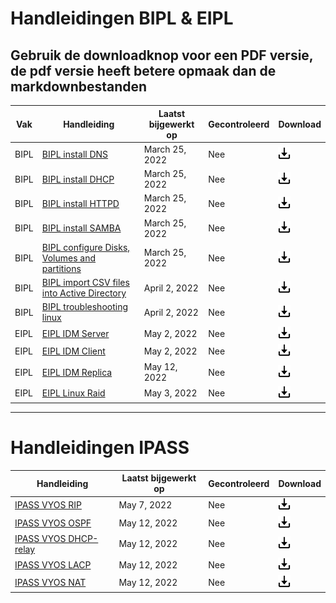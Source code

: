 # Handleidingen BIPL & EIPL

## Gebruik de downloadknop voor een PDF versie, de pdf versie heeft betere opmaak dan de markdownbestanden


| **Vak** | **Handleiding** | **Laatst bijgewerkt op** | **Gecontroleerd** | Download |
|---|---|---|---|---|
| BIPL | [BIPL install DNS](BIPL/BIPL_DNS.md) | March 25, 2022 | Nee | <a href="pdf\BIPL_DNS.pdf">  <img alt="Download" src="assets\download.png" width="20">  |
| BIPL | [BIPL install DHCP](BIPL/BIPL_DHCP.md) | March 25, 2022  | Nee | <a href="pdf\BIPL_DHCP.pdf">  <img alt="Download" src="assets\download.png" width="20">  |
| BIPL | [BIPL install HTTPD](BIPL/BIPL_HTTPD) | March 25, 2022  | Nee | <a href="pdf\BIPL_HTTPD.pdf">  <img alt="Download" src="assets\download.png" width="20">  |
| BIPL | [BIPL install SAMBA](BIPL/BIPL_SAMBA) | March 25, 2022 | Nee | <a href="pdf\BIPL_SAMBA.pdf">  <img alt="Download" src="assets\download.png" width="20">  |
| BIPL | [BIPL configure Disks, Volumes and partitions](BIPL/BIPL_Disks.md) | March 25, 2022 | Nee | <a href="pdf\BIPL_Disks.pdf">  <img alt="Download" src="assets\download.png" width="20">  |
| BIPL | [BIPL import CSV files into Active Directory](BIPL/BIPL_CSV2AD.md) | April 2, 2022 | Nee | <a href="pdf\BIPL_CSV2AD.pdf">  <img alt="Download" src="assets\download.png" width="20">  |
| BIPL | [BIPL troubleshooting linux](BIPL/BIPL_Troubleshooting.md) | April 2, 2022 | Nee | <a href="pdf\BIPL_Troubleshooting.pdf">  <img alt="Download" src="assets\download.png" width="20">  |
| EIPL | [EIPL IDM Server](EIPL/EIPL_IDM_Server.md) | May 2, 2022 | Nee | <a href="pdf\EIPL_IDM_Server.pdf">  <img alt="Download" src="assets\download.png" width="20">  |
| EIPL | [EIPL IDM Client](EIPL/EIPL_IDM_Client.md) | May 2, 2022 | Nee | <a href="pdf\EIPL_IDM_Client.pdf">  <img alt="Download" src="assets\download.png" width="20">  |
| EIPL | [EIPL IDM Replica](EIPL/EIPL_IDM_Replica.md) | May 12, 2022 | Nee | <a href="pdf\EIPL_IDM_Replica (peer domain controller).pdf">  <img alt="Download" src="assets\download.png" width="20">  |
| EIPL | [EIPL Linux Raid](EIPL/EIPL_Linux_Raid.md) | May 3, 2022 | Nee | <a href="pdf\EIPL_Linux_Raid.pdf">  <img alt="Download" src="assets\download.png" width="20">  |




---
# Handleidingen IPASS
	
| **Handleiding** | **Laatst bijgewerkt op** | **Gecontroleerd** | Download |
|---|---|---|---|
| [IPASS VYOS RIP](IPASS/IPASS_VYOS_RIP.md) | May 7, 2022 | Nee | <a href="pdf\IPASS_VYOS_RIP.pdf">  <img alt="Download" src="assets\download.png" width="20">  |
| [IPASS VYOS OSPF](IPASS/IPASS_VYOS_OSPF.md) | May 12, 2022 | Nee | <a href="pdf\IPASS_VYOS_OSPF.pdf">  <img alt="Download" src="assets\download.png" width="20">  |
| [IPASS VYOS DHCP-relay](IPASS/IPASS_VYOS_DHCP-relay.md) | May 12, 2022 | Nee | <a href="pdf\IPASS_VYOS_DHCP-relay.pdf">  <img alt="Download" src="assets\download.png" width="20">  |
| [IPASS VYOS LACP](IPASS/IPASS_VYOS_LACP.md) | May 12, 2022 | Nee | <a href="pdf\IPASS_VYOS_LACP.pdf">  <img alt="Download" src="assets\download.png" width="20">  |
| [IPASS VYOS NAT](IPASS/IPASS_VYOS_NAT.md) | May 12, 2022 | Nee | <a href="pdf\IPASS_VYOS_NAT.pdf">  <img alt="Download" src="assets\download.png" width="20">  |